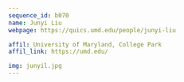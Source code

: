 ```yaml
---
sequence_id: b070
name: Junyi Liu
webpage: https://quics.umd.edu/people/junyi-liu

affil: University of Maryland, College Park
affil_link: https://umd.edu/

img: junyil.jpg
---
```

